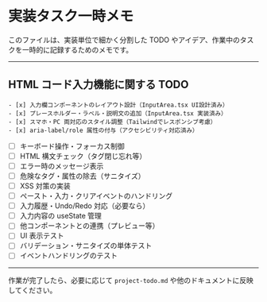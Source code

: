 # 実装タスク一時メモ

このファイルは、実装単位で細かく分割した TODO やアイデア、作業中のタスクを一時的に記録するためのメモです。

---

## HTML コード入力機能に関する TODO

    - [x] 入力欄コンポーネントのレイアウト設計（InputArea.tsx UI設計済み）
    - [x] プレースホルダー・ラベル・説明文の追加（InputArea.tsx 実装済み）
    - [x] スマホ・PC 両対応のスタイル調整（Tailwindでレスポンシブ考慮）
    - [x] aria-label/role 属性の付与（アクセシビリティ対応済み）

- [ ] キーボード操作・フォーカス制御
- [ ] HTML 構文チェック（タグ閉じ忘れ等）
- [ ] エラー時のメッセージ表示
- [ ] 危険なタグ・属性の除去（サニタイズ）
- [ ] XSS 対策の実装
- [ ] ペースト・入力・クリアイベントのハンドリング
- [ ] 入力履歴・Undo/Redo 対応（必要なら）
- [ ] 入力内容の useState 管理
- [ ] 他コンポーネントとの連携（プレビュー等）
- [ ] UI 表示テスト
- [ ] バリデーション・サニタイズの単体テスト
- [ ] イベントハンドリングのテスト

---

作業が完了したら、必要に応じて `project-todo.md` や他のドキュメントに反映してください。
